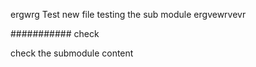 ergwrg
Test
new file
testing the sub module
 ergvewrvevr


###########
check


check the submodule content
